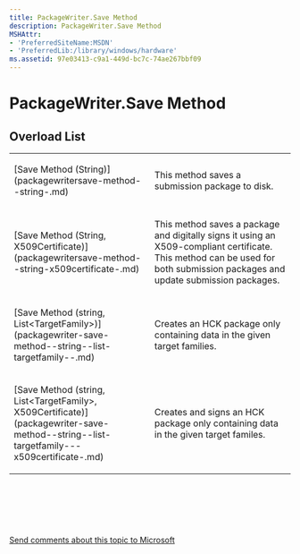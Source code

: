 ```yaml
---
title: PackageWriter.Save Method
description: PackageWriter.Save Method
MSHAttr:
- 'PreferredSiteName:MSDN'
- 'PreferredLib:/library/windows/hardware'
ms.assetid: 97e03413-c9a1-449d-bc7c-74ae267bbf09
---
```


# PackageWriter.Save Method


## <span id="Overload_List"></span><span id="overload_list"></span><span id="OVERLOAD_LIST"></span>Overload List


<table>
<colgroup>
<col width="50%" />
<col width="50%" />
</colgroup>
<tbody>
<tr class="odd">
<td><p>[Save Method (String)](packagewritersave-method--string-.md)</p></td>
<td><p>This method saves a submission package to disk.</p></td>
</tr>
<tr class="even">
<td><p>[Save Method (String, X509Certificate)](packagewritersave-method--string-x509certificate-.md)</p></td>
<td><p>This method saves a package and digitally signs it using an X509-compliant certificate. This method can be used for both submission packages and update submission packages.</p></td>
</tr>
<tr class="odd">
<td><p>[Save Method (string, List&lt;TargetFamily&gt;)](packagewriter-save-method--string--list-targetfamily--.md)</p></td>
<td><p>Creates an HCK package only containing data in the given target families.</p></td>
</tr>
<tr class="even">
<td><p>[Save Method (string, List&lt;TargetFamily&gt;, X509Certificate)](packagewriter-save-method--string--list-targetfamily---x509certificate-.md)</p></td>
<td><p>Creates and signs an HCK package only containing data in the given target familes.</p></td>
</tr>
</tbody>
</table>

 

 

 

[Send comments about this topic to Microsoft](mailto:wsddocfb@microsoft.com?subject=Documentation%20feedback%20%5Bp_hlk_om\p_hlk_om%5D:%20PackageWriter.Save%20Method%20%20RELEASE:%20%287/11/2017%29&body=%0A%0APRIVACY%20STATEMENT%0A%0AWe%20use%20your%20feedback%20to%20improve%20the%20documentation.%20We%20don't%20use%20your%20email%20address%20for%20any%20other%20purpose,%20and%20we'll%20remove%20your%20email%20address%20from%20our%20system%20after%20the%20issue%20that%20you're%20reporting%20is%20fixed.%20While%20we're%20working%20to%20fix%20this%20issue,%20we%20might%20send%20you%20an%20email%20message%20to%20ask%20for%20more%20info.%20Later,%20we%20might%20also%20send%20you%20an%20email%20message%20to%20let%20you%20know%20that%20we've%20addressed%20your%20feedback.%0A%0AFor%20more%20info%20about%20Microsoft's%20privacy%20policy,%20see%20http://privacy.microsoft.com/en-us/default.aspx. "Send comments about this topic to Microsoft")




